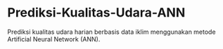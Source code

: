 # Prediksi-Kualitas-Udara-ANN
Prediksi kualitas udara harian berbasis data iklim menggunakan metode Artificial Neural Network (ANN).
